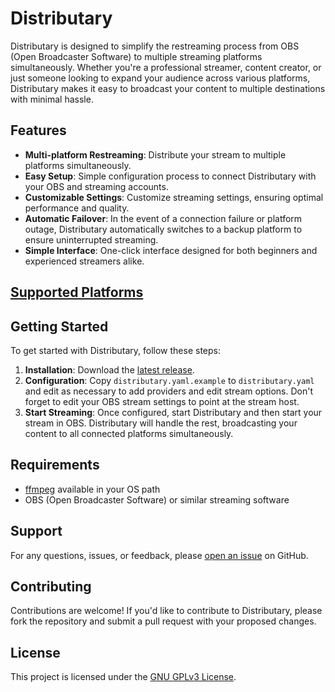 # Distributary

Distributary is designed to simplify the restreaming process from OBS (Open Broadcaster Software) to multiple streaming platforms simultaneously. Whether you're a professional streamer, content creator, or just someone looking to expand your audience across various platforms, Distributary makes it easy to broadcast your content to multiple destinations with minimal hassle.

## Features

- **Multi-platform Restreaming**: Distribute your stream to multiple platforms simultaneously.
- **Easy Setup**: Simple configuration process to connect Distributary with your OBS and streaming accounts.
- **Customizable Settings**: Customize streaming settings, ensuring optimal performance and quality.
- **Automatic Failover**: In the event of a connection failure or platform outage, Distributary automatically switches to a backup platform to ensure uninterrupted streaming.
- **Simple Interface**: One-click interface designed for both beginners and experienced streamers alike.

## [Supported Platforms](SUPPORT.md)

## Getting Started

To get started with Distributary, follow these steps:

1. **Installation**: Download the [latest release](https://github.com/ahokinson/distributary/releases/tag/latest).
2. **Configuration**: Copy `distributary.yaml.example` to `distributary.yaml` and edit as necessary to add providers and edit stream options. Don't forget to edit your OBS stream settings to point at the stream host.
3. **Start Streaming**: Once configured, start Distributary and then start your stream in OBS. Distributary will handle the rest, broadcasting your content to all connected platforms simultaneously.

## Requirements

- [ffmpeg](https://ffmpeg.org/download.html) available in your OS path
- OBS (Open Broadcaster Software) or similar streaming software

## Support

For any questions, issues, or feedback, please [open an issue](https://github.com/ahokinson/distributary/issues) on GitHub.

## Contributing

Contributions are welcome! If you'd like to contribute to Distributary, please fork the repository and submit a pull request with your proposed changes.

## License

This project is licensed under the [GNU GPLv3 License](https://github.com/ahokinson/distributary/blob/main/LICENSE.md).

